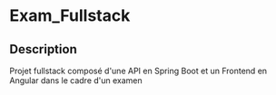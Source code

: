 # Exam_Fullstack

## Description

Projet fullstack composé d'une API en Spring Boot et un Frontend en Angular dans le cadre d'un examen
